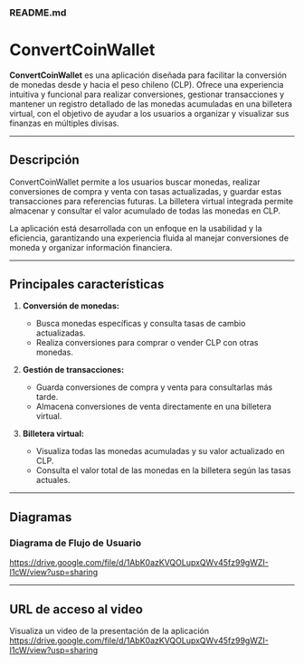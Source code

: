 ### **README.md**  

# ConvertCoinWallet  

**ConvertCoinWallet** es una aplicación diseñada para facilitar la conversión de monedas desde y hacia el peso chileno (CLP). Ofrece una experiencia intuitiva y funcional para realizar conversiones, gestionar transacciones y mantener un registro detallado de las monedas acumuladas en una billetera virtual, con el objetivo de ayudar a los usuarios a organizar y visualizar sus finanzas en múltiples divisas.  

---

## **Descripción**  

ConvertCoinWallet permite a los usuarios buscar monedas, realizar conversiones de compra y venta con tasas actualizadas, y guardar estas transacciones para referencias futuras. La billetera virtual integrada permite almacenar y consultar el valor acumulado de todas las monedas en CLP.  

La aplicación está desarrollada con un enfoque en la usabilidad y la eficiencia, garantizando una experiencia fluida al manejar conversiones de moneda y organizar información financiera.  

---

## **Principales características**  

1. **Conversión de monedas:**  
   - Busca monedas específicas y consulta tasas de cambio actualizadas.  
   - Realiza conversiones para comprar o vender CLP con otras monedas.  

2. **Gestión de transacciones:**  
   - Guarda conversiones de compra y venta para consultarlas más tarde.  
   - Almacena conversiones de venta directamente en una billetera virtual.  

3. **Billetera virtual:**  
   - Visualiza todas las monedas acumuladas y su valor actualizado en CLP.  
   - Consulta el valor total de las monedas en la billetera según las tasas actuales. 

---

## **Diagramas**  

### Diagrama de Flujo de Usuario  
https://drive.google.com/file/d/1AbK0azKVQOLupxQWv45fz99gWZI-I1cW/view?usp=sharing

---

## **URL de acceso al video**  

Visualiza un video de la presentación de la aplicación
https://drive.google.com/file/d/1AbK0azKVQOLupxQWv45fz99gWZI-I1cW/view?usp=sharing

